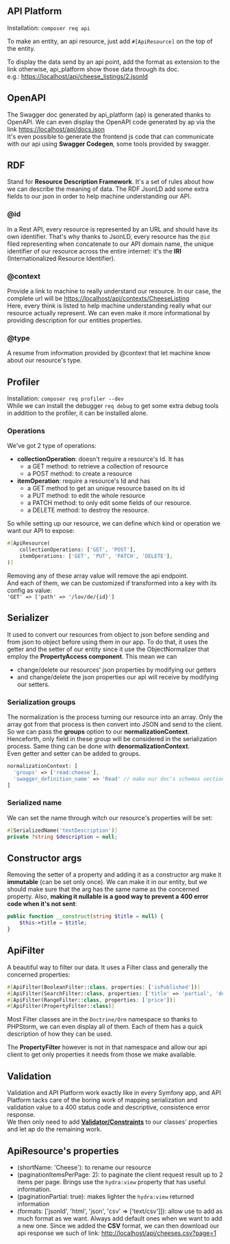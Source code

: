 ## API Platform
Installation: ``composer req api``

To make an entity, an api resource, just add ``#[ApiResource]`` on the
top of the entity.

To display the data send by an api point, add the format as extension
to the link otherwise, api_platform show those data through its
doc.\
e.g.: [https://localhost/api/cheese_listings/2.jsonld](https://localhost/api/cheese_listings/2.jsonld)

## OpenAPI
The Swagger doc generated by api_platform (ap) is generated thanks to 
OpenAPI. We can even display the OpenAPI code generated by ap via
the link [https://localhost/api/docs.json](https://localhost/api/docs.json)\
It's even possible to generate the frontend js code that can 
communicate with our api using **Swagger Codegen**, 
some tools provided by swagger.

## RDF
Stand for **Resource Description Framework**. It's a set of rules about 
how we can describe the meaning of data.
The RDF JsonLD add some extra fields to our json in order to help machine 
understanding our API.

### @id
In a Rest API, every resource is represented by an URL and should have its 
own identifier. That's why thanks to JsonLD, every resource has 
the ``@id`` filed representing when concatenate to our API
domain name, the unique identifier of our resource across the 
entire internet: it's the **IRI** (Internationalized 
Resource Identifier).

### @context
Provide a link to machine to really understand our resource. In our
case, the complete url will be [https://localhost/api/contexts/CheeseListing](https://localhost/api/contexts/CheeseListing)\
Here, every think is listed to help machine understanding really
what our resource actually represent. We can even make it more
informational by providing description for our entities properties.

### @type
A resume from information provided by @context that let machine 
know about our resource's type.


## Profiler
Installation: ``composer req profiler --dev``\
While we can install the debugger ``req debug`` to get some extra 
debug tools in addition to the profiler, it can be installed alone.

### Operations
We've got 2 type of operations:
- **collectionOperation**: doesn't require a resource's Id. It has
  - a GET method: to retrieve a collection of resource
  - a POST method: to create a resource
- **itemOperation**: require a resource's Id and has
  - a GET method to get an unique resource based on its id
  - a PUT method: to edit the whole resource
  - a PATCH method: to only edit some fields of our resource.
  - a DELETE method: to destroy the resource.

So while setting up our resource, we can define which kind or 
operation we want our API to expose:
````php 
#[ApiResource(
    collectionOperations: ['GET', 'POST'],
    itemOperations: ['GET', 'PUT', 'PATCH', 'DELETE'],
)]
````
Removing any of these array value will remove the api endpoint.\
And each of them, we can be customized if transformed into a key
with its config as value:\
``'GET' => ['path' => '/lov/de/{id}']``

## Serializer
It used to convert our resources from object to json before sending
and from json to object before using them in our app.
To do that, it uses the getter and the setter of our entity 
since it use the ObjectNormalizer that employ the 
**PropertyAccess component**.
This mean we can 
- change/delete our resources' json properties by modifying
our getters 
- and change/delete the json properties our api will receive 
by modifying our setters. 
 
### Serialization groups
The normalization is the process turning our resource into an
array. Only the array got from that process is then convert
into JSON and send to the client. So we can pass the **groups** 
option to our **normalizationContext**. Henceforth, only field 
in these group will be considered in the serialization process.
Same thing can be done with **denormalizationContext**.\
Even getter and setter can be added to groups.
````php 
normalizationContext: [
  'groups' => ['read:cheese'], 
  'swagger_definition_name' => 'Read' // make our doc's schemas section more readable
]
````

### Serialized name
We can set the name through witch our resource's properties
will be set:
```php 
#[SerializedName('textDescription')]
private ?string $description = null;
````

## Constructor args
Removing the setter of a property and adding it as a constructor
arg make it **immutable** (can be set only once). We can make it
in our entity, but we should make sure that the arg has the same 
name as the concerned property. Also, **making it nullable is a good
way to prevent a 400 error code when it's not sent**:
````php
public function __construct(string $title = null) {
    $this->title = $title;
}
````

## ApiFilter
A beautiful way to filter our data. It uses a Filter class
and generally the concerned properties:
````php 
#[ApiFilter(BooleanFilter::class, properties: ['isPublished'])]
#[ApiFilter(SearchFilter::class, properties: ['title' => 'partial', 'description' => 'partial'])]
#[ApiFilter(RangeFilter::class, properties: ['price'])]
#[ApiFilter(PropertyFilter::class)]
````
Most Filter classes are in the ``Doctrine/Orm`` namespace so 
thanks to PHPStorm, we can even display all of them. Each of 
them has a quick description of how they can be used.

The **PropertyFilter** however is not in that namespace 
and allow our api client to get only properties 
it needs from those we make available.

## Validation
Validation and API Platform work exactly like in every Symfony app,
and API Platform tacks care of the boring work of mapping serialization
and validation value to a 400 status code and descriptive, consistence
error response.\
We then only need to add **[Validator/Constraints](https://symfony.com/doc/current/validation.html#supported-constraints)** to our classes'
properties and let ap do the remaining work.
















## ApiResource's properties
- (shortName: 'Cheese'): to rename our resource
- (paginationItemsPerPage: 2): to paginate the client request
result up to 2 items per page. Brings use the ``hydra:view`` property
that has useful information.
- (paginationPartial: true): makes lighter the ``hydra:view``
returned information
- (formats: ['jsonld', 'html', 'json', 'csv' => ['text/csv']]):
allow use to add as much format as we want. Always add default
ones when we want to add a new one. Since we added the **CSV** format,
we can then download our api response we such of link: 
[http://localhost/api/cheeses.csv?page=1](http://localhost/api/cheeses.csv?page=1)


  



